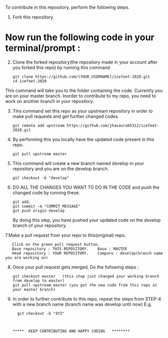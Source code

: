 To contribute in this repository, perform the following steps.

1. Fork this repository.

# Now run the following code in your terminal/prompt : 

2. Clone the forked repository(the repository made in your account after you forked this repo) by running this command

       git clone https://github.com/(YOUR_USERNAME)/icefeet-2020.git
       cd icefeet-2020
       
  This command will take you to the folder containing the code.
  Currently you are on your master branch. Inorder to contribute to my repo, you need to work on another branch in your
  repository.

3. This command set this repo as your upstream repository in order to make pull requests and get further changed codes.
 
       git remote add upstream https://github.com/jhasaurabh312/icefeet-2020.git


4. By performing this you locally have the updated code present in this repo.

       git pull upstream master


5. This command will create a new branch named develop in your repository and you are on the develop branch.

       git checkout -b "develop"


6. DO ALL THE CHANGES YOU WANT TO DO IN THE CODE and push the changed code by running these.

       git add.
       git commit -m "COMMIT_MESSAGE"
       git push origin develop

   By doing this step, you have pushed your updated code on the develop branch of your repository.

7.Make a pull request from your repo to this(original) repo.

       Click on the green pull request button.
       Base repository : THIS REPOSITORY.    Base : MASTER
       Head repository : YOUR REPOSITORY.    Compare : develop(branch name you are working on)

8. Once your pull request gets merged, Do the following steps : 
          
       git checkout master   (this step just changed your working branch from develop to master)
       git pull upstream master (you got the new code from this repo in your master branch)
   
9. In order to further contribute to this repo, repeat the steps from STEP-4 with a new branch name
    (branch name was develop until now) E.g.
    
         git checkout -b "XYZ"
      
      
      
       *****  KEEP CONTRIBUTING AND HAPPY CODING   ********    
          
          
   
   





 
 

 
